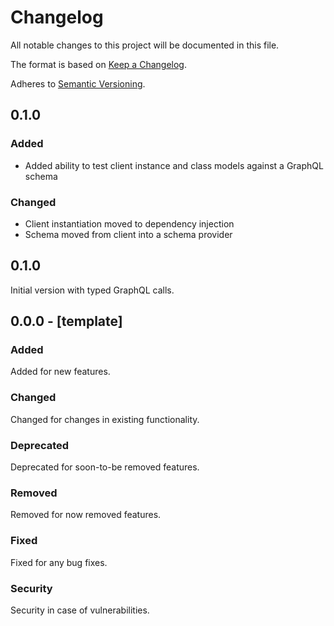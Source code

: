 # Changelog
All notable changes to this project will be documented in this file.

The format is based on [Keep a Changelog](http://keepachangelog.com/en/1.0.0/).

Adheres to [Semantic Versioning](http://semver.org/spec/v2.0.0.html).

## 0.1.0

### Added

- Added ability to test client instance and class models against a GraphQL schema

### Changed

- Client instantiation moved to dependency injection
- Schema moved from client into a schema provider

## 0.1.0

Initial version with typed GraphQL calls.

## 0.0.0 - [template]

### Added

Added for new features.

### Changed

Changed for changes in existing functionality.

### Deprecated

Deprecated for soon-to-be removed features.

### Removed

Removed for now removed features.

### Fixed

Fixed for any bug fixes.

### Security

Security in case of vulnerabilities.